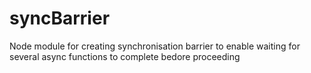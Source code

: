 # syncBarrier
Node module for creating synchronisation barrier to enable waiting for several async functions to complete bedore proceeding

